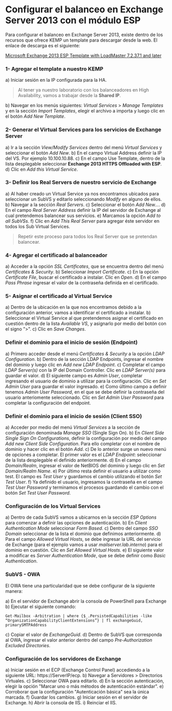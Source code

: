 # Configurar el balanceo en Exchange Server 2013 con el módulo ESP

Para configurar el balanceo en Exchange Server 2013, existe dentro de los recursos que ofrece KEMP un template para descargar desde la web. El enlace de descarga es el siguiente:

[Microsoft Exchange 2013 ESP Template with LoadMaster 7.2.37.1 and later](http://kemptechnologies.com/files/assets/templates/Exchange2013ESP.tmpl)

### 1- Agregar el template a nuestro KEMP

a) Iniciar sesión en la IP configurada para la HA.

> Al tener ya nuestro laboratorio con los balanceadores en High Availability, vamos a trabajar desde la **Shared IP**.

b) Navegar en los menús siguientes: *Virtual Services* > *Manage Templates* y en la sección *Import Templates*, elegir el archivo a importa y luego clic en el botón *Add New Template*.

### 2- Generar el Virtual Services para los servicios de Exchange Server

a) Ir a la sección *View/Modify Services* dentro del menú *Virtual Services* y seleccionar el botón *Add New*.
b) En el campo Virtual Address definir la IP del VS. Por ejemplo 10.100.10.88.
c) En el campo Use Template, dentro de la lista desplegable seleccionar **Exchange 2013 HTTPS Offloaded with ESP**.
d) Clic en *Add this Virtual Service*.

### 3- Definir los Real Servers de nuestro servicio de Exchange

a) Al haber creado un Virtual Service ya nos encontramos ubicados para seleccionar un SubVS y editarlo seleccionando *Modify* en alguno de ellos.
b) Navegar a la sección *Real Servers*.
c) Seleccionar el botón *Add New...*.
d) En el campo *Real Server Address* definir la IP del servidor de Exchange al cual pretendemos balancear sus servicios.
e) Marcamos la opción *Add to all SubVSs*.
f) Clic en *Add This Real Server* para agregar éste servidor en todos los Sub Virtual Services.

> Repetir este proceso para todos los Real Server que se pretendan balancear.

### 4- Agregar el certificado al balanceador

a) Acceder a la opción *SSL Certificates*, que se encuentra dentro del menú *Certificates & Security*.
b) Seleccionar *Import Certificate*.
c) En la opción *Certificate File*, buscar el certificado a instalar. Clic en *Open*.
d) En el campo *Pass Phrase* ingresar el valor de la contraseña definida en el certificado.

### 5- Asignar el certificado al Virtual Service

a) Dentro de la ubicación en la que nos encontramos debido a la configuración anterior, vamos a identificar el certificado a instalar.
b) Seleccionar el Virtual Service al que pretendemos asignar el certificado en cuestión dentro de la lista *Available VS*, y asignarlo por medio del botón con el signo ">".
c) Clic en *Save Changes*.

### Definir el dominio para el inicio de sesión (Endpoint)

a) Primero acceder desde el menú *Certificates & Security* a la opción *LDAP Configuration*.
b) Dentro de la sección LDAP Endpoints, ingresar el nombre del dominio y luego clic en *Add new LDAP Endpoint*.
c) Completar el campo *LDAP Server(s)* con la IP del Domain Controller. Clic en *LDAP Server(s)* para guardar el valor.
d) El siguiente campo es *Admin User*, completar ingresando el usuario de dominio a utilizar para la configuración. Clic en *Set Admin User* para guardar el valor ingresado.
e) Como último campo a definir tenemos *Admin User Password*, en el que se debe definir la contraseña del usuario anteriomente seleccionado. Clic en *Set Admin User Password* para completar la configuración del endpoint.

### Definir el dominio para el inicio de sesión (Client SSO)

a) Acceder por medio del menú *Virtual Services* a la sección de configuración denominada *Manage SSO* (Single Sign On).
b) En *Client Side Single Sign On Configurations*, definir la configuración por medio del campo *Add new Client Side Configuration*. Para ello completar con el nombre de dominio y hacer clic en el botón *Add*.
c) De lo anterior surge un nuevo menú de opciones a completar. El primer valor es el *LDAP Endpoint*: seleccionar de la lista desplegable el definido anteriormente.
d) En el campo *Domain/Realm*, ingresar el valor de NetBIOS del dominio y luego clic en *Set Domain/Realm Name*.
e) Por último resta definir el usuario a utilizar como test. El campo es *Test User* y guardamos el cambio utilizando el botón *Set Test User*.
f) Ya definido el usuario, ingresamos la contraseña en el campo *Test User Password* y terminamos el procesos guardando el cambio con el botón *Set Test User Password*.

### Configuración de los Virtual Services

a) Dentro de cada SubVS vamos a ubicarnos en la sección *ESP Options* para comenzar a definir las opciones de autenticación.
b) En *Client Authentication Mode* seleccionar *Form Based*.
c) Dentro del campo *SSO Domain* seleccionar de la lista el dominio que definimos anteriormente.
d) Para el campo *Allowed Virtual Hosts*, se debe ingresar la URL del servicio de Exchange (para el ejemplo vamos a usar *mailserver.lab.interno*) para el dominio en cuestión. Clic en *Set Allowed Virtual Hosts*.
e) El siguiente valor a modificar es *Server Authentication Mode*, que se debe definir como *Basic Authentication*.

### SubVS - OWA

El OWA tiene una particularidad que se debe configurar de la siguiente manera:

a) En el servidor de Exchange abrir la consola de PowerShell para Exchange
b) Ejecutar el siguiente comando:

    Get-Mailbox -Arbitration | where {$_.PersistedCapabilities -like “OrganizationCapabilityClientExtensions”} | fl exchangeGuid, primarySMTPAddress
c) Copiar el valor de *ExchangeGuid*.
d) Dentro de SubVS que corresponda al OWA, ingresar el valor anterior dentro del campo *Pre-Authorization Excluded Directories*.

### Configuración de los servidores de Exchange

a) Iniciar sesión en el ECP (Exchange Control Panel) accediendo a la siguiente URL: https://ServerIP/ecp.
b) Navegar a Servidores > Directorios Virtuales.
c) Seleccionar OWA para editarlo.
d) En la sección autenticación, elegir la opción "Marcar uno o más métodos de autenticación estándar".
e) Corroborar que la configuración "Autenticación básica" sea la única marcada.
f) Guardar los cambios.
g) Iniciar sesión en el servidor de Exchange.
h) Abrir la consola  de IIS.
i) Reinciar el IIS.